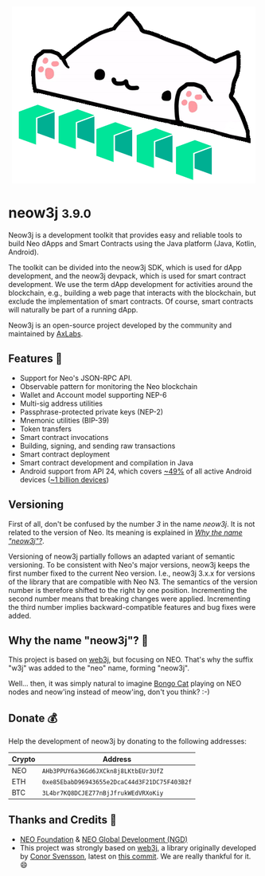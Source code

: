 <div style="text-align: center">
    <img src="../images/neow3j-neo3.png" alt="Logo" id="logo">
</div>

<h1 id="cover-header">neow3j <small>3.9.0</small></h1>

Neow3j is a development toolkit that provides easy and reliable tools to build Neo dApps and Smart
Contracts using the Java platform (Java, Kotlin, Android).

The toolkit can be divided into the neow3j SDK, which is used for dApp development, and the
neow3j devpack, which is used for smart contract development. We use the term dApp development
for activities around the blockchain, e.g., building a web page that interacts with the
blockchain, but exclude the implementation of smart contracts. Of course, smart contracts will
naturally be part of a running dApp.

Neow3j is an open-source project developed by the community and maintained by
[AxLabs](https://axlabs.com).


## Features 🚀

* Support for Neo's JSON-RPC API.
* Observable pattern for monitoring the Neo blockchain
* Wallet and Account model supporting NEP-6
* Multi-sig address utilities
* Passphrase-protected private keys (NEP-2)
* Mnemonic utilities (BIP-39)
* Token transfers
* Smart contract invocations
* Building, signing, and sending raw transactions
* Smart contract deployment
* Smart contract development and compilation in Java
* Android support from API 24, which covers [~49%](https://developer.android.com/about/dashboards/) 
    of all active Android devices ([~1 billion devices](https://www.youtube.com/watch?v=vWLcyFtni6U#t=2m46s))


## Versioning

First of all, don't be confused by the number *3* in the name *neow3j*. It is not related to the
version of Neo. Its meaning is explained in [*Why the name "neow3j"?*](#why-the-name-quotneow3jquot).

Versioning of neow3j partially follows an adapted variant of semantic versioning. To be consistent
with Neo's major versions, neow3j keeps the first number fixed to the current Neo version. I.e.,
neow3j 3.x.x for versions of the library that are compatible with Neo N3. The semantics of the
version number is therefore shifted to the right by one position. Incrementing the second number
means that breaking changes were applied. Incrementing the third number implies
backward-compatible features and bug fixes were added.


## Why the name "neow3j"? 🤔

This project is based on [web3j](https://web3j.io), but focusing on NEO. That's why the suffix "w3j" was added to the "neo" name, forming "neow3j".

Well... then, it was simply natural to imagine [Bongo Cat](https://knowyourmeme.com/memes/bongo-cat) playing on NEO nodes and neow'ing instead of meow'ing, don't you think? :-)


## Donate 💰

Help the development of neow3j by donating to the following addresses:

| Crypto | Address                                      |
| ------ | -------------------------------------------- |
| NEO    | `AHb3PPUY6a36Gd6JXCkn8j8LKtbEUr3UfZ`         |
| ETH    | `0xe85EbabD96943655e2DcaC44d3F21DC75F403B2f` |
| BTC    | `3L4br7KQ8DCJEZ77nBjJfrukWEdVRXoKiy`         |


## Thanks and Credits 🙏

* [NEO Foundation](https://neo.org/team) & [NEO Global Development (NGD)](https://neo.org/team)
* This project was strongly based on [web3j](https://web3j.io),
a library originally developed by [Conor Svensson](http://conorsvensson.com), latest on [this commit](https://github.com/web3j/web3j/commit/2a259ece9736c0338fbb66b1be4c04aba0855254).
We are really thankful for it. 😄
